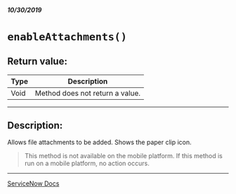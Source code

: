 ##### 10/30/2019
# `enableAttachments()`

## Return value:
| Type | Description |
|---|---|
| Void | Method does not return a value. |

---

## Description:
Allows file attachments to be added.  Shows the paper clip icon.

  > This method is not available on the mobile platform.  If this method is run on a mobile platform, no action occurs.

---

[ServiceNow Docs](https://developer.servicenow.com/app.do#!/api_doc?v=newyork&id=r_GlideFormEnableAttachments)